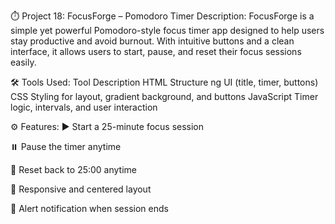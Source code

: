 ⏱️ Project 18: FocusForge – Pomodoro Timer
Description:
FocusForge is a simple yet powerful Pomodoro-style focus timer app designed to help users stay productive and avoid burnout. With intuitive buttons and a clean interface, it allows users to start, pause, and reset their focus sessions easily.

🛠️ Tools Used:
Tool	Description
HTML	Structure ng UI (title, timer, buttons)
CSS	Styling for layout, gradient background, and buttons
JavaScript	Timer logic, intervals, and user interaction

⚙️ Features:
▶️ Start a 25-minute focus session

⏸️ Pause the timer anytime

🔄 Reset back to 25:00 anytime

📱 Responsive and centered layout

🧘 Alert notification when session ends
